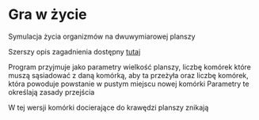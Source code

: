 # Gra w życie

Symulacja życia organizmów na dwuwymiarowej planszy

Szerszy opis zagadnienia dostępny [tutaj](https://pl.wikipedia.org/wiki/Gra_w_%C5%BCycie)

Program przyjmuje jako parametry wielkość planszy, liczbę komórek które muszą sąsiadować z daną komórką, aby ta przeżyła oraz liczbę komórek, która powoduje powstanie w pustym miejscu nowej komórki
Parametry te określają zasady przejścia

W tej wersji komórki docierające do krawędzi planszy znikają
